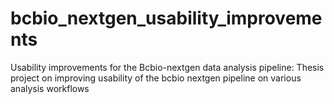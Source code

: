 # bcbio_nextgen_usability_improvements
Usability improvements for the Bcbio-nextgen data analysis pipeline: Thesis project on improving usability of the bcbio nextgen pipeline on various analysis workflows
